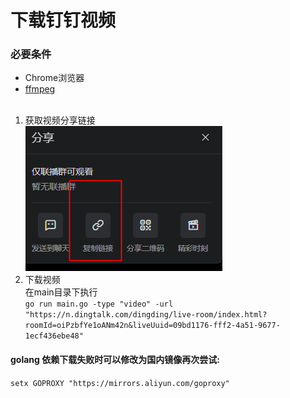 # 下载钉钉视频  <br>
### 必要条件 <br>
* Chrome浏览器 <br>
* [ffmpeg](https://ffmpeg.org/download.html)<br><br>
1. 获取视频分享链接  <br>
![获取分享链接](pic/video_share.png)<br>
2. 下载视频  <br>
在main目录下执行<br>
``` go run main.go -type "video" -url "https://n.dingtalk.com/dingding/live-room/index.html?roomId=oiPzbfYe1oANm42n&liveUuid=09bd1176-fff2-4a51-9677-1ecf436ebe48" ```<br>


#### golang 依赖下载失败时可以修改为国内镜像再次尝试: <br>
```setx GOPROXY "https://mirrors.aliyun.com/goproxy"```<br>